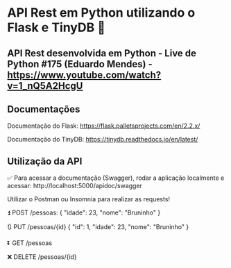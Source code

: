 # API Rest em Python utilizando o Flask e TinyDB 🐍

## API Rest desenvolvida em Python - Live de Python #175 (Eduardo Mendes) - https://www.youtube.com/watch?v=1_nQ5A2HcgU
 
## Documentações

Documentação do Flask: https://flask.palletsprojects.com/en/2.2.x/

Documentação do TinyDB: https://tinydb.readthedocs.io/en/latest/

## Utilização da API

✅ Para acessar a documentação (Swagger), rodar a aplicação localmente e acessar:
http://localhost:5000/apidoc/swagger

Utilizar o Postman ou Insomnia para realizar as requests!

⏫ POST /pessoas: 
{
	"idade": 23,
	"nome": "Bruninho"
}

🔃 PUT /pessoas/{id}
{
	"id": 1,
	"idade": 23,
	"nome": "Bruninho"
}

⏬ GET /pessoas

❌ DELETE /pessoas/{id}

